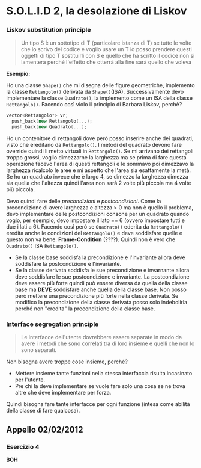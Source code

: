 # S.O.L.I.D 2, la desolazione di Liskov

### Liskov substitution principle

> Un tipo S è un sottotipo di T (particolare istanza di T) se tutte le volte che io scrivo del codice e voglio usare un T io posso prendere questi oggetti di tipo T sostituirli con S e quello che ha scritto il codice non si lamenterà perché l'effetto che otterrà alla fine sarà quello che voleva

**Esempio:**

Ho una classe `Shape()` che mi disegna delle figure geometriche, implemento la classe `Rettangolo()` derivata da `Shape()`(ISA). Successivamente devo implementare la classe `Quadrato()`, la implemento come un ISA della classe `Rettangolo()`. Facendo così violo il principio di Barbara Liskov, perchè?

``` C++
vector<Rettangolo*> vr;
  push_back(new Rettangolo(...);
  push_back(new Quadrato(...);
```
Ho un contenitore di rettangoli dove però posso inserire anche dei quadrati, visto che ereditano da `Rettangolo()`. I metodi del quadrato devono fare override quindi li metto virtuali in `Rettangolo()`. Se mi arrivano dei rettangoli troppo grossi, voglio dimezzarne la larghezza ma se prima di fare questa operazione facevo l'area di questi rettangoli e le sommavo poi dimezzavo la larghezza ricalcolo le aree e mi aspetto che l'area sia esattamente la metà. Se ho un quadrato invece che è largo 4, se dimezzo la larghezza dimezza sia quella che l'altezza quindi l'area non sarà 2 volte più piccola ma 4 volte più piccola. 

Devo quindi fare delle *precondizioni* e *postcondizioni*. Come la precondizione di avere larghezza e altezza > 0 ma non è quello il problema, devo implementare delle postcondizioni consone per un quadrato quando vogio, per esempio, devo impostare il lato == 6 (ovvero impostare tutti e due i lati a 6). Facendo così però se `Quadrato()` ederita da `Rettangolo()` eredita anche le condizioni del `Rettangolo()` e deve soddisfare quelle e questo non va bene. **Frame-Condition** (????). Quindi non è vero che `Quadrato()` ISA `Rettangolo()`. 

* Se la classe base soddisfa la precondizione e l'invariante allora deve soddisfare la postcondizione e l'invariante.
* Se la classe derivata soddisfa le sue precondizione e invarnante allora deve soddisfare le sue postcondizione e invariante. La postcondizione deve essere più forte quindi può essere diversa da quella della classe base ma **DEVE** soddisfare anche quella della classe base. Non posso però mettere una precondizione più forte nella classe derivata. Se modifico la precondizione della classe derivata posso solo indebolirla perché non "eredita" la precondizione della classe base.

### Interface segregation principle

> Le interfacce dell'utente dovrebbere essere separate in modo da avere i metodi che sono correlati tra di loro insieme e quelli che non lo sono separati. 

Non bisogna avere troppe cose insieme, perché? 

* Mettere insieme tante funzioni nella stessa interfaccia risulta incasinato per l'utente. 
* Pre chi la deve implementare se vuole fare solo una cosa se ne trova altre che deve implementare per forza.

Quindi bisogna fare tante interfacce per ogni funzione (intesa come abilità della classe di fare qualcosa).

## Appello 02/02/2012

### Esercizio 4

**BOH**

